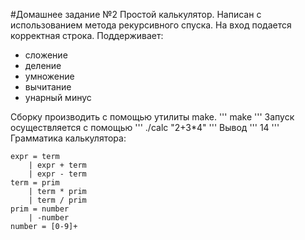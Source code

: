 #Домашнее задание №2
Простой калькулятор. Написан с использованием метода рекурсивного спуска. На вход подается корректная строка. Поддерживает:
- сложение
- деление
- умножение
- вычитание
- унарный минус

 Сборку производить с помощью утилиты make.
'''
	make
'''
Запуск осуществляется с помощью
'''
	./calc "2+3*4"
'''
Вывод
'''
	14
'''
Грамматика калькулятора:
```
expr = term
    | expr + term
    | expr - term
term = prim
    | term * prim
    | term / prim
prim = number
    | -number
number = [0-9]+
```



